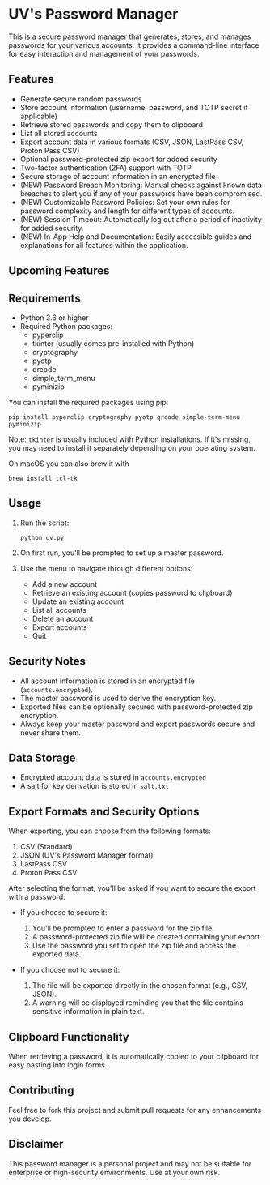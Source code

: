 # UV's Password Manager

This is a secure password manager that generates, stores, and manages passwords for your various accounts. It provides a command-line interface for easy interaction and management of your passwords.

## Features

- Generate secure random passwords
- Store account information (username, password, and TOTP secret if applicable)
- Retrieve stored passwords and copy them to clipboard
- List all stored accounts
- Export account data in various formats (CSV, JSON, LastPass CSV, Proton Pass CSV)
- Optional password-protected zip export for added security
- Two-factor authentication (2FA) support with TOTP
- Secure storage of account information in an encrypted file
- (NEW) Password Breach Monitoring: Manual checks against known data breaches to alert you if any of your passwords have been compromised.
- (NEW) Customizable Password Policies: Set your own rules for password complexity and length for different types of accounts.
- (NEW) Session Timeout: Automatically log out after a period of inactivity for added security.
- (NEW) In-App Help and Documentation: Easily accessible guides and explanations for all features within the application.


## Upcoming Features


## Requirements

- Python 3.6 or higher
- Required Python packages:
  - pyperclip
  - tkinter (usually comes pre-installed with Python)
  - cryptography
  - pyotp
  - qrcode
  - simple_term_menu
  - pyminizip

You can install the required packages using pip:

```
pip install pyperclip cryptography pyotp qrcode simple-term-menu pyminizip
```

Note: `tkinter` is usually included with Python installations. If it's missing, you may need to install it separately depending on your operating system.

On macOS you can also brew it with

```
brew install tcl-tk
```

## Usage

1. Run the script:
   ```
   python uv.py
   ```

2. On first run, you'll be prompted to set up a master password.

3. Use the menu to navigate through different options:
   - Add a new account
   - Retrieve an existing account (copies password to clipboard)
   - Update an existing account
   - List all accounts
   - Delete an account
   - Export accounts
   - Quit

## Security Notes

- All account information is stored in an encrypted file (`accounts.encrypted`).
- The master password is used to derive the encryption key.
- Exported files can be optionally secured with password-protected zip encryption.
- Always keep your master password and export passwords secure and never share them.

## Data Storage

- Encrypted account data is stored in `accounts.encrypted`
- A salt for key derivation is stored in `salt.txt`

## Export Formats and Security Options

When exporting, you can choose from the following formats:
1. CSV (Standard)
2. JSON (UV's Password Manager format)
3. LastPass CSV
4. Proton Pass CSV

After selecting the format, you'll be asked if you want to secure the export with a password:

- If you choose to secure it:
  1. You'll be prompted to enter a password for the zip file.
  2. A password-protected zip file will be created containing your export.
  3. Use the password you set to open the zip file and access the exported data.

- If you choose not to secure it:
  1. The file will be exported directly in the chosen format (e.g., CSV, JSON).
  2. A warning will be displayed reminding you that the file contains sensitive information in plain text.

## Clipboard Functionality

When retrieving a password, it is automatically copied to your clipboard for easy pasting into login forms.

## Contributing

Feel free to fork this project and submit pull requests for any enhancements you develop.

## Disclaimer

This password manager is a personal project and may not be suitable for enterprise or high-security environments. Use at your own risk.
